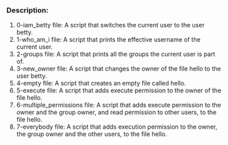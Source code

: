 ### Description:
1. 0-iam_betty file: A script that switches the current user to the user betty.
2. 1-who_am_i file: A script that prints the effective username of the current user.
3. 2-groups file: A script that prints all the groups the current user is part of.
4. 3-new_owner file: A script that changes the owner of the file hello to the user betty.
5. 4-empty file: A script that creates an empty file called hello.
6. 5-execute file: A script that adds execute permission to the owner of the file hello.
7. 6-multiple_permissions file: A script that adds execute permission to the owner and the group owner, and read permission to other users, to the file hello.
8. 7-everybody file: A script that adds execution permission to the owner, the group owner and the other users, to the file hello.
